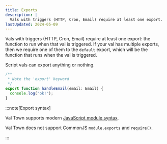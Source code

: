 ```yaml
---
title: Exports
description: |
  Vals with triggers (HTTP, Cron, Email) require at least one export.
lastUpdated: 2024-05-09
---
```


Vals with triggers (HTTP, Cron, Email) require at least one export: the function to run when that val is triggered. If your val has multiple exports, then we require one of them to the `default` export, which will be the function that runs when the val is triggered.

Script vals can export anything or nothing.

```ts title="Example" val
/**
 * Note the 'export' keyword
 */
export function handleEmail(email: Email) {
  console.log("ok!");
}
```

:::note[Export syntax]

Val Town supports modern [JavaScript module syntax](https://developer.mozilla.org/en-US/docs/Web/JavaScript/Guide/Modules#exporting_module_features).

Val Town does not support CommonJS `module.exports` and `require()`.

:::
